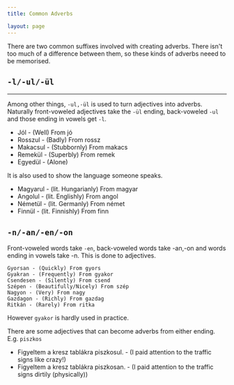 ```yaml
---
title: Common Adverbs

layout: page
---
```


There are two common suffixes involved with creating adverbs. There isn't too much of a difference between them, so these kinds of adverbs neeed to be memorised.

## `-l/-ul/-ül`
---

Among other things, `-ul,-ül` is used to turn adjectives into adverbs. Naturally front-voweled adjectives take the `-ül` ending, back-voweled `-ul` and those ending in vowels get `-l`.

* Jól - (Well) From jó
* Rosszul - (Badly) From rossz
* Makacsul - (Stubbornly) From makacs
* Remekül - (Superbly) From remek
* Egyedül - (Alone)

It is also used to show the language someone speaks.

* Magyarul - (lit. Hungarianly) From magyar
* Angolul - (lit. Englishly) From angol
* Németül - (lit. Germanly) From német
* Finnül - (lit. Finnishly) From finn

## `-n/-an/-en/-on`

Front-voweled words take `-en`, back-voweled words take -an,-on and words ending in vowels take -n. This is done to adjectives.

    Gyorsan - (Quickly) From gyors
    Gyakran - (Frequently) From gyakor 
    Csendesen - (Silently) From csend
    Szépen - (Beautifully/Nicely) From szép
    Nagyon - (Very) From nagy
    Gazdagon - (Richly) From gazdag
    Ritkán - (Rarely) From ritka

However `gyakor` is hardly used in practice.

There are some adjectives that can become adverbs from either ending. E.g. `piszkos`

* Figyeltem a kresz tablákra piszkosul. - (I paid attention to the traffic signs like crazy!)
* Figyeltem a kresz tablákra piszkosan. - (I paid attention to the traffic signs dirtily (physically))
